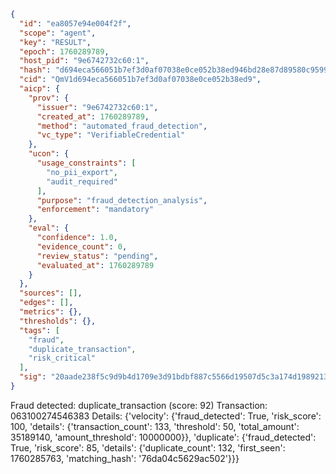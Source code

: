 ```json
{
  "id": "ea8057e94e004f2f",
  "scope": "agent",
  "key": "RESULT",
  "epoch": 1760289789,
  "host_pid": "9e6742732c60:1",
  "hash": "d694eca566051b7ef3d0af07038e0ce052b38ed946bd28e87d89580c95996884",
  "cid": "QmV1d694eca566051b7ef3d0af07038e0ce052b38ed9",
  "aicp": {
    "prov": {
      "issuer": "9e6742732c60:1",
      "created_at": 1760289789,
      "method": "automated_fraud_detection",
      "vc_type": "VerifiableCredential"
    },
    "ucon": {
      "usage_constraints": [
        "no_pii_export",
        "audit_required"
      ],
      "purpose": "fraud_detection_analysis",
      "enforcement": "mandatory"
    },
    "eval": {
      "confidence": 1.0,
      "evidence_count": 0,
      "review_status": "pending",
      "evaluated_at": 1760289789
    }
  },
  "sources": [],
  "edges": [],
  "metrics": {},
  "thresholds": {},
  "tags": [
    "fraud",
    "duplicate_transaction",
    "risk_critical"
  ],
  "sig": "20aade238f5c9d9b4d1709e3d91bdbf887c5566d19507d5c3a174d198921333e"
}
```

Fraud detected: duplicate_transaction (score: 92)
Transaction: 063100274546383
Details: {'velocity': {'fraud_detected': True, 'risk_score': 100, 'details': {'transaction_count': 133, 'threshold': 50, 'total_amount': 35189140, 'amount_threshold': 10000000}}, 'duplicate': {'fraud_detected': True, 'risk_score': 85, 'details': {'duplicate_count': 132, 'first_seen': 1760285763, 'matching_hash': '76da04c5629ac502'}}}